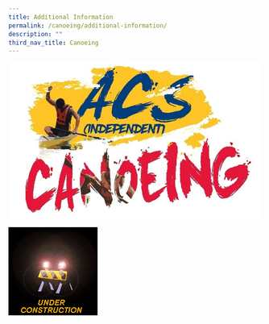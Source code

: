 ```yaml
---
title: Additional Information
permalink: /canoeing/additional-information/
description: ""
third_nav_title: Canoeing
---
```

![](/images/pic-Canoeing-2018-Jacket-Logo-For-Webpage.jpg)

![](/images/animation-Under-Construction.gif)